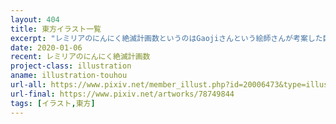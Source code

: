 ```yaml
---
layout: 404
title: 東方イラスト一覧
excerpt: "レミリアのにんにく絶滅計画数というのはGaojiさんという絵師さんが考案した巨大数です。数理論理学のKarby-Paris Hydra Gameという数学的な操作が有限の時間で停止することを応用して作られたもので、要するににんにくが皮を剥かれながら増殖していく数理モデルです。皮はどんどん剥かれていき、いずれすべてのにんにくが消滅するのですが、完全に消滅するまでには宇宙年齢以上の時間がかかり、その間ににんにくは宇宙を埋め尽くす以上の量まで増えます。"
date: 2020-01-06
recent: レミリアのにんにく絶滅計画数
project-class: illustration
aname: illustration-touhou
url-all: https://www.pixiv.net/member_illust.php?id=20006473&type=illust&tag=%E6%9D%B1%E6%96%B9
url-final: https://www.pixiv.net/artworks/78749844
tags: [イラスト,東方]
---
```

